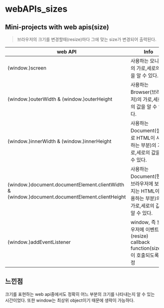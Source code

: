 # webAPIs_sizes

## Mini-projects with web apis(size)

> 브라우저의 크기를 변경할때(resize)마다 그에 맞는 size가 변경되어 출력된다.

| web API                                                                                        | Info                                                                                            |
| ---------------------------------------------------------------------------------------------- | ----------------------------------------------------------------------------------------------- |
| (window.)screen                                                                                | 사용하는 모니터의 가로,세로의 값을 알 수 있다.                                                  |
| (window.)outerWidth & (window.)outerHeight                                                     | 사용하는 Browser(브라우저)의 가로,세로의 값을 알 수 있다.                                       |
| (window.)innerWidth & (window.)innerHeight                                                     | 사용하는 Document(실제로 HTML이 사용하는 부분)의 가로,세로의 값을 알 수 있다.                   |
| (window.)document.documentElement.clientWidth & (window.)document.documentElement.clientHeight | 사용하는 Document(현재 브라우저에 보여지는 HTML이 사용하는 부분)의 가로,세로의 값을 알 수 있다. |
| (window.)addEventListener                                                                      | window, 즉 브라우저에 이벤트시(resize) callback function(size())이 호출되도록 설정              |

## 느낀점

크기를 표현하는 web api중에서도 정확히 어느 부분의 크기를 나타내는지 알 수 있는 시간이었다.
또한 window는 최상위 object이기 때문에 생략이 가능하다.
